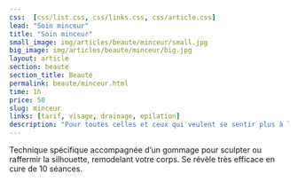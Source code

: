 ```yaml
---
css:  [css/list.css, css/links.css, css/article.css]
lead: "Soin minceur"
title: "Soin minceur"
small_image: img/articles/beaute/minceur/small.jpg
big_image: img/articles/beaute/minceur/big.jpg
layout: article
section: beaute
section_title: Beauté
permalink: beaute/minceur.html
time: 1h
price: 50
slug: minceur
links: [tarif, visage, drainage, epilation]
description: "Pour toutes celles et ceux qui veulent se sentir plus à l'aise dans leurs corps."
---
```

Technique spécifique accompagnée d’un gommage
pour sculpter ou raffermir la silhouette, remodelant
votre corps.
Se révèle très efficace en cure de 10 séances.